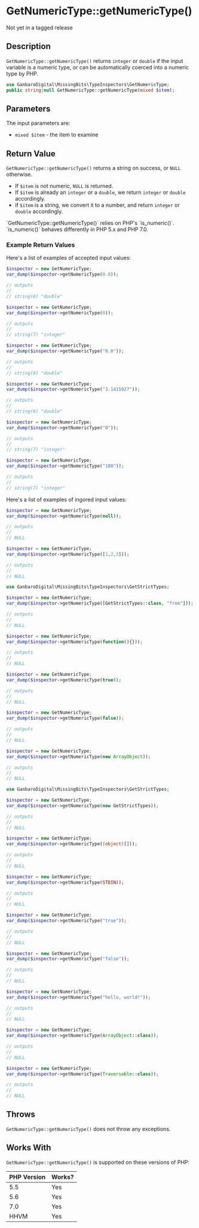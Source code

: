 # GetNumericType::getNumericType()

<div class="callout warning">
Not yet in a tagged release
</div>

## Description

`GetNumericType::getNumericType()` returns `integer` or `double` if the input variable is a numeric type, or can be automatically coerced into a numeric type by PHP.

```php
use GanbaroDigital\MissingBits\TypeInspectors\GetNumericType;
public string|null GetNumericType::getNumericType(mixed $item);
```

## Parameters

The input parameters are:

- `mixed $item` - the item to examine

## Return Value

`GetNumericType::getNumericType()` returns a string on success, or `NULL` otherwise.

* If `$item` is not numeric, `NULL` is returned.
* If `$item` is already an `integer` or a `double`, we return `integer` or `double` accordingly.
* if `$item` is a string, we convert it to a number, and return `integer` or `double` accordingly.

<div class="callout warning" markdown="1">
`GetNumericType::getNumericType()` relies on PHP's `is_numeric()`. `is_numeric()` behaves differently in PHP 5.x and PHP 7.0.
</div>

### Example Return Values

Here's a list of examples of accepted input values:

```php
$inspector = new GetNumericType;
var_dump($inspector->getNumericType(0.0));

// outputs
//
// string(6) "double"
```

```php
$inspector = new GetNumericType;
var_dump($inspector->getNumericType(0));

// outputs
//
// string(7) "integer"
```

```php
$inspector = new GetNumericType;
var_dump($inspector->getNumericType("0.0"));

// outputs
//
// string(6) "double"
```

```php
$inspector = new GetNumericType;
var_dump($inspector->getNumericType("3.1415927"));

// outputs
//
// string(6) "double"
```

```php
$inspector = new GetNumericType;
var_dump($inspector->getNumericType("0"));

// outputs
//
// string(7) "integer"
```

```php
$inspector = new GetNumericType;
var_dump($inspector->getNumericType("100"));

// outputs
//
// string(7) "integer"
```

Here's a list of examples of ingored input values:

```php
$inspector = new GetNumericType;
var_dump($inspector->getNumericType(null));

// outputs
//
// NULL
```

```php
$inspector = new GetNumericType;
var_dump($inspector->getNumericType([1,2,3]));

// outputs
//
// NULL
```

```php
use GanbaroDigital\MissingBits\TypeInspectors\GetStrictTypes;

$inspector = new GetNumericType;
var_dump($inspector->getNumericType([GetStrictTypes::class, "from"]));

// outputs
//
// NULL
```

```php
$inspector = new GetNumericType;
var_dump($inspector->getNumericType(function(){}));

// outputs
//
// NULL
```

```php
$inspector = new GetNumericType;
var_dump($inspector->getNumericType(true));

// outputs
//
// NULL
```

```php
$inspector = new GetNumericType;
var_dump($inspector->getNumericType(false));

// outputs
//
// NULL
```

```php
$inspector = new GetNumericType;
var_dump($inspector->getNumericType(new ArrayObject));

// outputs
//
// NULL
```

```php
use GanbaroDigital\MissingBits\TypeInspectors\GetStrictTypes;

$inspector = new GetNumericType;
var_dump($inspector->getNumericType(new GetStrictTypes));

// outputs
//
// NULL
```

```php
$inspector = new GetNumericType;
var_dump($inspector->getNumericType((object)[]));

// outputs
//
// NULL
```

```php
$inspector = new GetNumericType;
var_dump($inspector->getNumericType(STDIN));

// outputs
//
// NULL
```

```php
$inspector = new GetNumericType;
var_dump($inspector->getNumericType("true"));

// outputs
//
// NULL
```

```php
$inspector = new GetNumericType;
var_dump($inspector->getNumericType("false"));

// outputs
//
// NULL
```

```php
$inspector = new GetNumericType;
var_dump($inspector->getNumericType("hello, world!"));

// outputs
//
// NULL
```

```php
$inspector = new GetNumericType;
var_dump($inspector->getNumericType(ArrayObject::class));

// outputs
//
// NULL
```

```php
$inspector = new GetNumericType;
var_dump($inspector->getNumericType(Traversable::class));

// outputs
//
// NULL
```

## Throws

`GetNumericType::getNumericType()` does not throw any exceptions.

## Works With

`GetNumericType::getNumericType()` is supported on these versions of PHP:

PHP Version | Works?
------------|-------
5.5 | Yes
5.6 | Yes
7.0 | Yes
HHVM | Yes
